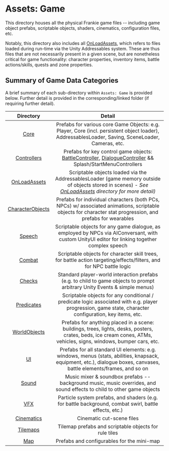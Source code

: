 # Assets: Game

This directory houses all the physical Frankie game files -- including game object prefabs, scriptable objects, shaders, cinematics, configuration files, etc.  

Notably, this directory also includes all [OnLoadAssets](./OnLoadAssets/), which refers to files loaded during run-time via the Unity Addressables system.  These are thus files that are not necessarily present in a given scene, but are nonetheless critical for game functionality: character properties, inventory items, battle actions/skills, quests and zone properties.

## Summary of Game Data Categories

A brief summary of each sub-directory within `Assets: Game` is provided below.  Further detail is provided in the corresponding/linked folder (if requiring further detail).

|                Directory                |                                                                                              Detail                                                                                              |
| :-------------------------------------: | :----------------------------------------------------------------------------------------------------------------------------------------------------------------------------------------------: |
|             [Core](./Core/)             |                        Prefabs for various core Game Objects: e.g. Player, Core (incl. persistent object loader), AddressablesLoader, Saving, SceneLoader, Cameras, etc.                         |
|      [Controllers](./Controllers/)      | Prefabs for key control game objects: [BattleController](./Controllers/Battle%20Controller.prefab), [DialogueController](./Controllers/DialogueController.prefab) && Splash/StartMenuControllers |
|     [OnLoadAssets](./OnLoadAssets/)     |            Scriptable objects loaded via the AddressablesLoader (game memory outside of objects stored in scenes) - *See [OnLoadAssets](./OnLoadAssets/) directory for more detail)*             |
| [CharacterObjects](./CharacterObjects/) |                    Prefabs for individual characters (both PCs, NPCs) w/ associated animations, scriptable objects for character stat progression, and prefabs for wearables                     |
|           [Speech](./Speech/)           |                          Scriptable objects for any game dialogue, as employed by NPCs via AIConversant, with custom UnityUI editor for linking together complex speech                          |
|           [Combat](./Combat/)           |                                       Scriptable objects for character skill trees, for battle action targeting/effects/filters, and for NPC battle logic                                        |
|           [Checks](./Checks/)           |                                    Standard player-world interaction prefabs (e.g. to child to game objects to prompt arbitrary Unity Events & simple menus)                                     |
|       [Predicates](./Predicates/)       |                      Scriptable objects for any conditional / predicate logic associated with e.g. player progression, game state, character configuration, key items, etc.                      |
|     [WorldObjects](./WorldObjects/)     |                Prefabs for anything placed in a scene: buildings, trees, lights, desks, posters, crates, beds, ice cream cones, ATMs, vehicles, signs, windows, bumper cars, etc.                |
|               [UI](./UI/)               |               Prefabs for all standard UI elements: e.g. windows, menus (stats, abilities, knapsack, equipment, etc.), dialogue boxes, canvases, battle elements/frames, and so on               |
|            [Sound](./Sound/)            |                                      Music mixer & soundbox prefabs -- background music, music overrides, and sound effects to child to other game objects                                       |
|              [VFX](./VFX/)              |                                              Particle system prefabs, and shaders (e.g. for battle background, combat swirl, battle effects, etc.)                                               |
|       [Cinematics](./Cinematics/)       |                                                                                    Cinematic cut-scene files                                                                                     |
|         [Tilemaps](./Tilemaps/)         |                                                                      Tilemap prefabs and scriptable objects for rule tiles                                                                       |
|              [Map](./Map/)              |                                                                            Prefabs and configurables for the mini-map                                                                            |
